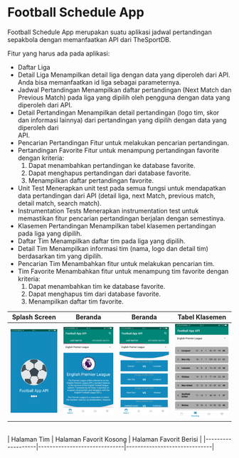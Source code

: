 # Football Schedule App

Football Schedule App merupakan suatu aplikasi jadwal pertandingan sepakbola dengan memanfaatkan API dari TheSportDB.

Fitur yang harus ada pada aplikasi:
- Daftar Liga
- Detail Liga
  Menampilkan detail liga dengan data yang diperoleh dari API. Anda bisa memanfaatkan id liga sebagai parameternya.
- Jadwal Pertandingan
  Menampilkan daftar pertandingan (Next Match dan Previous Match) pada liga yang dipilih oleh pengguna dengan data yang diperoleh dari 
  API.
- Detail Pertandingan
  Menampilkan detail pertandingan (logo tim, skor dan informasi lainnya) dari pertandingan yang dipilih dengan data yang diperoleh dari   
  API.
- Pencarian Pertandingan
  Fitur untuk melakukan pencarian pertandingan.
- Pertandingan Favorite
  Fitur untuk menampung pertandingan favorite dengan kriteria: 
  <ol type="1">
  <li>Dapat menambahkan pertandingan ke database favorite.</li>
  <li>Dapat menghapus pertandingan dari database favorite.</li>
  <li>Menampilkan daftar pertandingan favorite.</li>
  </ol>
- Unit Test
  Menerapkan unit test pada semua fungsi untuk mendapatkan data pertandingan dari API (detail liga, next Match, previous match, detail
  match, search match).
- Instrumentation Tests
  Menerapkan instrumentation test untuk memastikan fitur pencarian pertandingan berjalan dengan semestinya.
- Klasemen Pertandingan
  Menampilkan tabel klasemen pertandingan pada liga yang dipilih.
- Daftar Tim
  Menampilkan daftar tim pada liga yang dipilih.
- Detail Tim
  Menampilkan informasi tim (nama, logo dan detail tim) berdasarkan tim yang dipilih.
- Pencarian Tim
  Menambahkan fitur untuk melakukan pencarian tim.
- Tim Favorite
  Menambahkan fitur untuk menampung tim favorite dengan kriteria: 
  <ol type="1">
  <li>Dapat menambahkan tim ke database favorite.</li>
  <li>Dapat menghapus tim dari database favorite.</li>
  <li>Menampilkan daftar tim favorite.</li>
  </ol>

|    Splash Screen   |    Beranda   |    Beranda   |    Tabel Klasemen    |
|--------------------|--------------|--------------|----------------------|
| <img src="https://raw.githubusercontent.com/wahyuirgan/Football-Schedule-App/master/screenshoot/6.png" width="250"> | <img src="https://raw.githubusercontent.com/wahyuirgan/Football-Schedule-App/master/screenshoot/4.png" width="250"> | <img src="https://raw.githubusercontent.com/wahyuirgan/Football-Schedule-App/master/screenshoot/3.png" width="250"> | <img src="https://raw.githubusercontent.com/wahyuirgan/Football-Schedule-App/master/screenshoot/7.png" width="250"> | <img src="https://raw.githubusercontent.com/wahyuirgan/Football-Schedule-App/master/screenshoot/2.png" width="250"> | <img src="https://raw.githubusercontent.com/wahyuirgan/Football-Schedule-App/master/screenshoot/5.png" width="250"> | <img src="https://raw.githubusercontent.com/wahyuirgan/Football-Schedule-App/master/screenshoot/1.png" width="250"> |

<br>
|    Halaman Tim    |    Halaman Favorit Kosong    |    Halaman Favorit Berisi    |
|-------------------|------------------------------|------------------------------|
